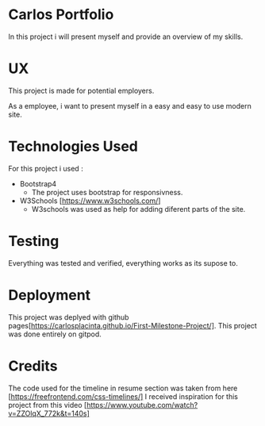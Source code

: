 # Carlos Portfolio
In this project i will present myself and provide
an overview of my skills.


# UX 
This project is made for potential employers.

As a employee, i want to present myself in a easy 
and easy to use modern site.

# Technologies Used

For this project i used :

* Bootstrap4
    * The project uses bootstrap for responsivness.
* W3Schools [https://www.w3schools.com/]
    * W3schools was used as help for adding diferent parts of the site.

# Testing
Everything was tested and verified, everything works as its supose to.

# Deployment

This project was deplyed with github pages[https://carlosplacinta.github.io/First-Milestone-Project/].
This project was done entirely on gitpod.

# Credits

The code used for the timeline in resume section was taken from here [https://freefrontend.com/css-timelines/]
I received inspiration for this project from this video [https://www.youtube.com/watch?v=ZZOlqX_772k&t=140s]